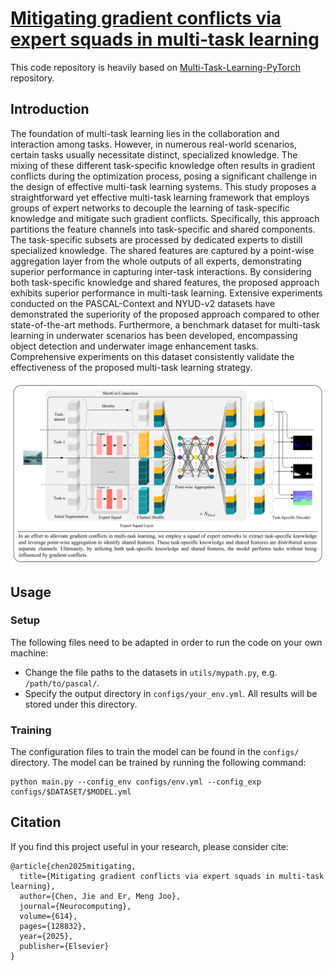 # [Mitigating gradient conflicts via expert squads in multi-task learning](https://www.sciencedirect.com/science/article/pii/S0925231224016035)

This code repository is heavily based on [Multi-Task-Learning-PyTorch](https://github.com/SimonVandenhende/Multi-Task-Learning-PyTorch) repository.


## Introduction

The foundation of multi-task learning lies in the collaboration and interaction among tasks. However, in numerous real-world scenarios, certain tasks usually necessitate distinct, specialized knowledge. The mixing of these different task-specific knowledge often results in gradient conflicts during the optimization process, posing a significant challenge in the design of effective multi-task learning systems. This study proposes a straightforward yet effective multi-task learning framework that employs groups of expert networks to decouple the learning of task-specific knowledge and mitigate such gradient conflicts. Specifically, this approach partitions the feature channels into task-specific and shared components. The task-specific subsets are processed by dedicated experts to distill specialized knowledge. The shared features are captured by a point-wise aggregation layer from the whole outputs of all experts, demonstrating superior performance in capturing inter-task interactions. By considering both task-specific knowledge and shared features, the proposed approach exhibits superior performance in multi-task learning. Extensive experiments conducted on the PASCAL-Context and NYUD-v2 datasets have demonstrated the superiority of the proposed approach compared to other state-of-the-art methods. Furthermore, a benchmark dataset for multi-task learning in underwater scenarios has been developed, encompassing object detection and underwater image enhancement tasks. Comprehensive experiments on this dataset consistently validate the effectiveness of the proposed multi-task learning strategy.

![img](images/SquadNet.png)

## Usage

### Setup

The following files need to be adapted in order to run the code on your own machine:

- Change the file paths to the datasets in `utils/mypath.py`, e.g. `/path/to/pascal/`.
- Specify the output directory in `configs/your_env.yml`. All results will be stored under this directory.

### Training

The configuration files to train the model can be found in the `configs/` directory. The model can be trained by running the following command:

```shell
python main.py --config_env configs/env.yml --config_exp configs/$DATASET/$MODEL.yml
```


## Citation

If you find this project useful in your research, please consider cite:

```
@article{chen2025mitigating,
  title={Mitigating gradient conflicts via expert squads in multi-task learning},
  author={Chen, Jie and Er, Meng Joo},
  journal={Neurocomputing},
  volume={614},
  pages={128832},
  year={2025},
  publisher={Elsevier}
}
```
